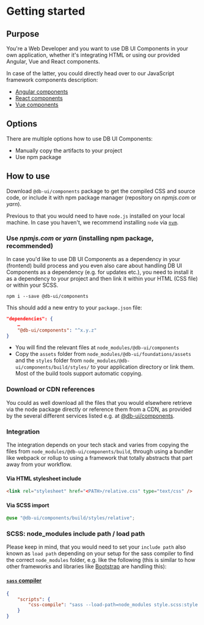 # Getting started

## Purpose

You're a Web Developer and you want to use DB UI Components in your own application, whether it's integrating HTML or using our provided Angular, Vue and React components.

In case of the latter, you could directly head over to our JavaScript framework components description:

- [Angular components](https://www.npmjs.com/package/@db-ui/ngx-components)
- [React components](https://www.npmjs.com/package/@db-ui/react-components)
- [Vue components](https://www.npmjs.com/package/@db-ui/v-components)

## Options

There are multiple options how to use DB UI Components:

- Manually copy the artifacts to your project
- Use npm package

## How to use

Download `@db-ui/components` package to get the compiled CSS and source code, or include it with npm package manager (repository on _npmjs.com_ or _yarn_).

Previous to that you would need to have `node.js` installed on your local machine. In case you haven't, we recommend installing `node` via [`nvm`](https://github.com/nvm-sh/nvm).

### Use _npmjs.com_ or _yarn_ (installing npm package, recommended)

In case you'd like to use DB UI Components as a dependency in your (frontend) build process and you even also care about handling DB UI Components as a dependency (e.g. for updates etc.), you need to install it as a dependency to your project and then link it within your HTML (CSS file) or within your SCSS.

```shell
npm i --save @db-ui/components
```

This should add a new entry to your `package.json` file:

```json
"dependencies": {
	…
	"@db-ui/components": "^x.y.z"
}
```

- You will find the relevant files at `node_modules/@db-ui/components`
- Copy the `assets` folder from `node_modules/@db-ui/foundations/assets` and the `styles` folder from `node_modules/@db-ui/components/build/styles/` to your application directory or link them. Most of the build tools support automatic copying.

### Download or CDN references

You could as well download all the files that you would elsewhere retrieve via the node package directly or reference them from a CDN, as provided by the several different services listed e.g. at [@db-ui/components](https://yarnpkg.com/package/@db-ui/components).

### Integration

The integration depends on your tech stack and varies from copying the files from `node_modules/@db-ui/components/build`, through using a bundler like webpack or rollup to using a framework that totally abstracts that part away from your workflow.

#### Via HTML stylesheet include

```html
<link rel="stylesheet" href="<PATH>/relative.css" type="text/css" />
```

#### Via SCSS import

```scss
@use "@db-ui/components/build/styles/relative";
```

### SCSS: node_modules include path / load path

Please keep in mind, that you would need to set your `include path` also known as `load path` depending on your setup for the sass compiler to find the correct `node_modules` folder, e.g. like the following (this is similar to how other frameworks and libraries like [Bootstrap](https://github.com/twbs/bootstrap-npm-starter/blob/main/package.json#L18) are handling this):

#### [`sass` compiler](https://npmjs.com/sass)

```json
{
	"scripts": {
		"css-compile": "sass --load-path=node_modules style.scss:style.css"
	}
}
```
